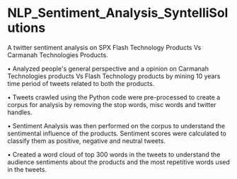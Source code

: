 # NLP_Sentiment_Analysis_SyntelliSolutions
A twitter sentiment analysis on SPX Flash Technology Products Vs Carmanah Technologies Products.

• Analyzed people's general perspective and a opinion on Carmanah Technologies products Vs Flash Technology products by mining 10 years time period of tweets related to both the products.

• Tweets crawled using the Python code were pre-processed to create a corpus for analysis by removing the stop words, misc words and twitter handles.

• Sentiment Analysis was then performed on the corpus to understand the sentimental influence of the products. Sentiment scores were calculated to classify them as positive, negative and neutral tweets.

• Created a word cloud of top 300 words in the tweets to understand the audience sentiments about the products and the most repetitive words used in the tweets.

